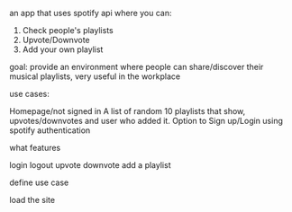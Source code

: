 
an app that uses spotify api where you can:
1. Check people's playlists
2. Upvote/Downvote
3. Add your own playlist

goal:
provide an environment where people can share/discover their musical playlists, very useful in the workplace


use cases:

Homepage/not signed in
A list of random 10 playlists that show, upvotes/downvotes and user who added it. Option to Sign up/Login using spotify authentication


what features

login
logout
upvote
downvote
add a playlist

define use case


load the site 



